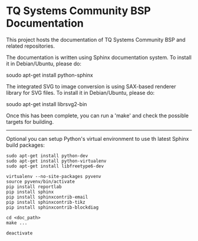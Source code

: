 TQ Systems Community BSP Documentation
======================================

This project hosts the documentation of TQ Systems Community BSP
and related repositories.

The documentation is written using Sphinx documentation system. To
install it in Debian/Ubuntu, please do:

  soudo apt-get install python-sphinx

The integrated SVG to image conversion is using SAX-based renderer
library for SVG files. To install it in Debian/Ubuntu, please do:

  soudo apt-get install librsvg2-bin

Once this has been complete, you can run a 'make' and check the
possible targets for building.


--------------------------------------------------------------------------

Optional you can setup Python's virtual environment to use th latest
Sphinx build packages:

    sudo apt-get install python-dev
    sudo apt-get install python-virtualenv
    sudo apt-get install libfreetype6-dev

    virtualenv --no-site-packages pyvenv
    source pyvenv/bin/activate
    pip install reportlab
    pip install sphinx
    pip install sphinxcontrib-email
    pip install sphinxcontrib-tikz
    pip install sphinxcontrib-blockdiag

    cd <doc_path>
    make ...

    deactivate
